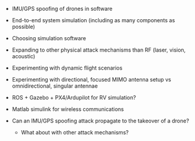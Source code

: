 - IMU/GPS spoofing of drones in software
- End-to-end system simulation (including as many components as possible)
- Choosing simulation software
- Expanding to other physical attack mechanisms than RF (laser, vision,
  acoustic)
- Experimenting with dynamic flight scenarios
- Experimenting with directional, focused MIMO antenna setup vs omnidirectional,
  singular antennae

- ROS + Gazebo + PX4/Ardupilot for RV simulation?
- Matlab simulink for wireless communications

- Can an IMU/GPS spoofing attack propagate to the takeover of a drone?
  - What about with other attack mechanisms?
